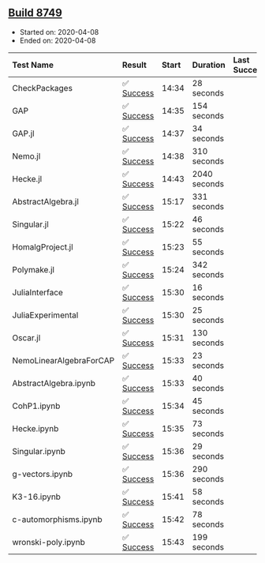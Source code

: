## [Build 8749](https://oscarci.mathematik.uni-kl.de/job/oscar/8749/)

* Started on: 2020-04-08
* Ended on: 2020-04-08

| Test Name    | Result | Start | Duration | Last Success | First Failure |
|:-------------|:-------|:------|:---------|:-------------|:--------------|
| CheckPackages | ✅ [Success](https://oscarci.mathematik.uni-kl.de/job/oscar/8749/artifact/logs/build-8749/CheckPackages.log) | 14:34 | 28 seconds |  |  |
| GAP | ✅ [Success](https://oscarci.mathematik.uni-kl.de/job/oscar/8749/artifact/logs/build-8749/GAP.log) | 14:35 | 154 seconds |  |  |
| GAP.jl | ✅ [Success](https://oscarci.mathematik.uni-kl.de/job/oscar/8749/artifact/logs/build-8749/GAP.jl.log) | 14:37 | 34 seconds |  |  |
| Nemo.jl | ✅ [Success](https://oscarci.mathematik.uni-kl.de/job/oscar/8749/artifact/logs/build-8749/Nemo.jl.log) | 14:38 | 310 seconds |  |  |
| Hecke.jl | ✅ [Success](https://oscarci.mathematik.uni-kl.de/job/oscar/8749/artifact/logs/build-8749/Hecke.jl.log) | 14:43 | 2040 seconds |  |  |
| AbstractAlgebra.jl | ✅ [Success](https://oscarci.mathematik.uni-kl.de/job/oscar/8749/artifact/logs/build-8749/AbstractAlgebra.jl.log) | 15:17 | 331 seconds |  |  |
| Singular.jl | ✅ [Success](https://oscarci.mathematik.uni-kl.de/job/oscar/8749/artifact/logs/build-8749/Singular.jl.log) | 15:22 | 46 seconds |  |  |
| HomalgProject.jl | ✅ [Success](https://oscarci.mathematik.uni-kl.de/job/oscar/8749/artifact/logs/build-8749/HomalgProject.jl.log) | 15:23 | 55 seconds |  |  |
| Polymake.jl | ✅ [Success](https://oscarci.mathematik.uni-kl.de/job/oscar/8749/artifact/logs/build-8749/Polymake.jl.log) | 15:24 | 342 seconds |  |  |
| JuliaInterface | ✅ [Success](https://oscarci.mathematik.uni-kl.de/job/oscar/8749/artifact/logs/build-8749/JuliaInterface.log) | 15:30 | 16 seconds |  |  |
| JuliaExperimental | ✅ [Success](https://oscarci.mathematik.uni-kl.de/job/oscar/8749/artifact/logs/build-8749/JuliaExperimental.log) | 15:30 | 25 seconds |  |  |
| Oscar.jl | ✅ [Success](https://oscarci.mathematik.uni-kl.de/job/oscar/8749/artifact/logs/build-8749/Oscar.jl.log) | 15:31 | 130 seconds |  |  |
| NemoLinearAlgebraForCAP | ✅ [Success](https://oscarci.mathematik.uni-kl.de/job/oscar/8749/artifact/logs/build-8749/NemoLinearAlgebraForCAP.log) | 15:33 | 23 seconds |  |  |
| AbstractAlgebra.ipynb | ✅ [Success](https://oscarci.mathematik.uni-kl.de/job/oscar/8749/artifact/logs/build-8749/AbstractAlgebra.ipynb.log) | 15:33 | 40 seconds |  |  |
| CohP1.ipynb | ✅ [Success](https://oscarci.mathematik.uni-kl.de/job/oscar/8749/artifact/logs/build-8749/CohP1.ipynb.log) | 15:34 | 45 seconds |  |  |
| Hecke.ipynb | ✅ [Success](https://oscarci.mathematik.uni-kl.de/job/oscar/8749/artifact/logs/build-8749/Hecke.ipynb.log) | 15:35 | 73 seconds |  |  |
| Singular.ipynb | ✅ [Success](https://oscarci.mathematik.uni-kl.de/job/oscar/8749/artifact/logs/build-8749/Singular.ipynb.log) | 15:36 | 29 seconds |  |  |
| g-vectors.ipynb | ✅ [Success](https://oscarci.mathematik.uni-kl.de/job/oscar/8749/artifact/logs/build-8749/g-vectors.ipynb.log) | 15:36 | 290 seconds |  |  |
| K3-16.ipynb | ✅ [Success](https://oscarci.mathematik.uni-kl.de/job/oscar/8749/artifact/logs/build-8749/K3-16.ipynb.log) | 15:41 | 58 seconds |  |  |
| c-automorphisms.ipynb | ✅ [Success](https://oscarci.mathematik.uni-kl.de/job/oscar/8749/artifact/logs/build-8749/c-automorphisms.ipynb.log) | 15:42 | 78 seconds |  |  |
| wronski-poly.ipynb | ✅ [Success](https://oscarci.mathematik.uni-kl.de/job/oscar/8749/artifact/logs/build-8749/wronski-poly.ipynb.log) | 15:43 | 199 seconds |  |  |
